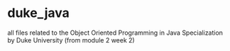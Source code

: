 # duke_java

all files related to the Object Oriented Programming in Java Specialization by Duke University (from module 2 week 2)
